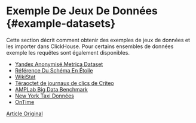 # Exemple De Jeux De Données {#example-datasets}

Cette section décrit comment obtenir des exemples de jeux de données et les importer dans ClickHouse.
Pour certains ensembles de données exemple les requêtes sont également disponibles.

-   [Yandex Anonymisé.Metrica Dataset](metrica.md)
-   [Référence Du Schéma En Étoile](star_schema.md)
-   [WikiStat](wikistat.md)
-   [Téraoctet de journaux de clics de Criteo](criteo.md)
-   [AMPLab Big Data Benchmark](amplab_benchmark.md)
-   [New York Taxi Données](nyc_taxi.md)
-   [OnTime](ontime.md)

[Article Original](https://clickhouse.tech/docs/en/getting_started/example_datasets) <!--hide-->
